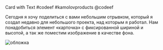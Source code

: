 Card with Text
#codeef #kamolovproducts @codeef

 Сегодня я хочу поделиться с вами небольшим отрывком, который я создал недавно для небольшого проекта, над которым я работал. Нам понадобиться  элемент «карточка» с фиксированной шириной и высотой,  а так же поместим изображение в качестве фона. 


![обложка](https://user-images.githubusercontent.com/55693215/103487323-8229f680-4e15-11eb-8a90-41e876ae1645.png)
